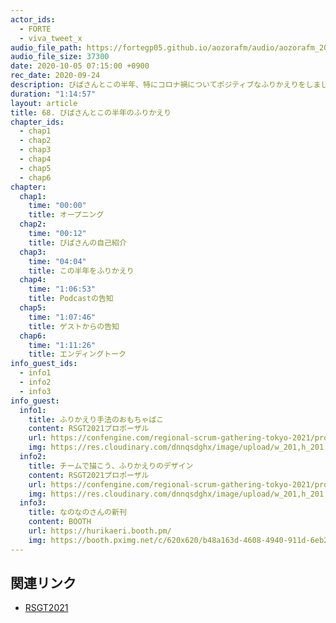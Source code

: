 ```yaml
---
actor_ids:
  - FORTE
  - viva_tweet_x
audio_file_path: https://fortegp05.github.io/aozorafm/audio/aozorafm_20201005_01.mp3
audio_file_size: 37300
date: 2020-10-05 07:15:00 +0900
rec_date: 2020-09-24
description: びばさんとこの半年、特にコロナ禍についてポジティブなふりかえりをしました!
duration: "1:14:57"
layout: article
title: 68. びばさんとこの半年のふりかえり
chapter_ids:
  - chap1
  - chap2
  - chap3
  - chap4
  - chap5
  - chap6
chapter:
  chap1:
    time: "00:00"
    title: オープニング
  chap2:
    time: "00:12"
    title: びばさんの自己紹介
  chap3:
    time: "04:04"
    title: この半年をふりかえり
  chap4:
    time: "1:06:53"
    title: Podcastの告知
  chap5:
    time: "1:07:46"
    title: ゲストからの告知
  chap6:
    time: "1:11:26"
    title: エンディングトーク
info_guest_ids:
  - info1
  - info2
  - info3
info_guest:
  info1:
    title: ふりかえり手法のおもちゃばこ
    content: RSGT2021プロポーザル
    url: https://confengine.com/regional-scrum-gathering-tokyo-2021/proposal/14879
    img: https://res.cloudinary.com/dnnqsdghx/image/upload/w_201,h_201,f_auto,q_auto:best,c_thumb,g_face,z_0.8/v1537488574/ProfilePics/v7hbhknumrwqgylex0kz.jpg
  info2:
    title: チームで描こう、ふりかえりのデザイン
    content: RSGT2021プロポーザル
    url: https://confengine.com/regional-scrum-gathering-tokyo-2021/proposal/14868
    img: https://res.cloudinary.com/dnnqsdghx/image/upload/w_201,h_201,f_auto,q_auto:best,c_thumb,g_face,z_0.8/v1537488574/ProfilePics/v7hbhknumrwqgylex0kz.jpg
  info3:
    title: なのなのさんの新刊
    content: BOOTH
    url: https://hurikaeri.booth.pm/
    img: https://booth.pximg.net/c/620x620/b48a163d-4608-4940-911d-6eb213acb8b0/i/1876347/b6b86a32-98e1-4b54-a3ee-6b001353fdf9_base_resized.jpg
---
```


## 関連リンク
- [RSGT2021](https://confengine.com/regional-scrum-gathering-tokyo-2021)
